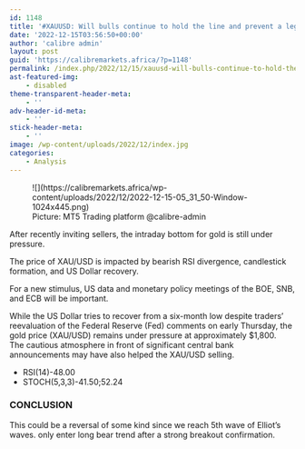 ```yaml
---
id: 1148
title: '#XAUUSD: Will bulls continue to hold the line and prevent a legitimate trendline breakout at 1800.00?'
date: '2022-12-15T03:56:50+00:00'
author: 'calibre admin'
layout: post
guid: 'https://calibremarkets.africa/?p=1148'
permalink: /index.php/2022/12/15/xauusd-will-bulls-continue-to-hold-the-line-and-prevent-a-legitimate-trendline-breakout-at-1800-00/
ast-featured-img:
    - disabled
theme-transparent-header-meta:
    - ''
adv-header-id-meta:
    - ''
stick-header-meta:
    - ''
image: /wp-content/uploads/2022/12/index.jpg
categories:
    - Analysis
---
```


<figure class="wp-block-image size-large">![](https://calibremarkets.africa/wp-content/uploads/2022/12/2022-12-15-05_31_50-Window-1024x445.png)<figcaption class="wp-element-caption">Picture: MT5 Trading platform @calibre-admin</figcaption></figure>After recently inviting sellers, the intraday bottom for gold is still under pressure.

The price of XAU/USD is impacted by bearish RSI divergence, candlestick formation, and US Dollar recovery.

For a new stimulus, US data and monetary policy meetings of the BOE, SNB, and ECB will be important.

While the US Dollar tries to recover from a six-month low despite traders’ reevaluation of the Federal Reserve (Fed) comments on early Thursday, the gold price (XAU/USD) remains under pressure at approximately $1,800.  
The cautious atmosphere in front of significant central bank announcements may have also helped the XAU/USD selling.

- RSI(14)-48.00
- STOCH(5,3,3)-41.50;52.24

### CONCLUSION

This could be a reversal of some kind since we reach 5th wave of Elliot’s waves. only enter long bear trend after a strong breakout confirmation.